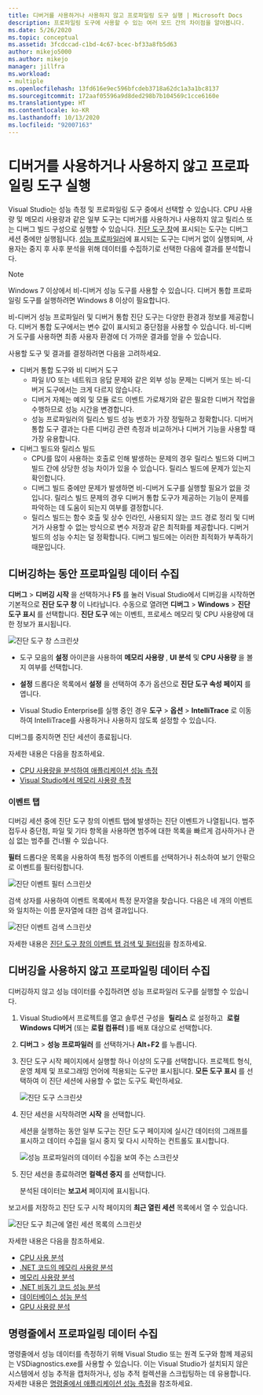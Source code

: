 ```yaml
---
title: 디버거를 사용하거나 사용하지 않고 프로파일링 도구 실행 | Microsoft Docs
description: 프로파일링 도구에 사용할 수 있는 여러 모드 간의 차이점을 알아봅니다.
ms.date: 5/26/2020
ms.topic: conceptual
ms.assetid: 3fcdccad-c1bd-4c67-bcec-bf33a8fb5d63
author: mikejo5000
ms.author: mikejo
manager: jillfra
ms.workload:
- multiple
ms.openlocfilehash: 13fd616e9ec596bfcdeb3718a62dc1a3a1bc8137
ms.sourcegitcommit: 172aaf05596a9d8ded298b7b104569c1cce6160e
ms.translationtype: HT
ms.contentlocale: ko-KR
ms.lasthandoff: 10/13/2020
ms.locfileid: "92007163"
---
```

# <a name="run-profiling-tools-with-or-without-the-debugger"></a>디버거를 사용하거나 사용하지 않고 프로파일링 도구 실행

Visual Studio는 성능 측정 및 프로파일링 도구 중에서 선택할 수 있습니다. CPU 사용량 및 메모리 사용량과 같은 일부 도구는 디버거를 사용하거나 사용하지 않고 릴리스 또는 디버그 빌드 구성으로 실행할 수 있습니다. [진단 도구 창](../profiling/profiling-feature-tour.md#measure-performance-while-debugging)에 표시되는 도구는 디버그 세션 중에만 실행됩니다. [성능 프로파일러](../profiling/profiling-feature-tour.md#post_mortem)에 표시되는 도구는 디버거 없이 실행되며, 사용자는 중지 후 사후 분석을 위해 데이터를 수집하기로 선택한 다음에 결과를 분석합니다.

>[!NOTE]
>Windows 7 이상에서 비-디버거 성능 도구를 사용할 수 있습니다. 디버거 통합 프로파일링 도구를 실행하려면 Windows 8 이상이 필요합니다.

비-디버거 성능 프로파일러 및 디버거 통합 진단 도구는 다양한 환경과 정보를 제공합니다. 디버거 통합 도구에서는 변수 값이 표시되고 중단점을 사용할 수 있습니다. 비-디버거 도구를 사용하면 최종 사용자 환경에 더 가까운 결과를 얻을 수 있습니다.

사용할 도구 및 결과를 결정하려면 다음을 고려하세요.

- 디버거 통합 도구와 비 디버거 도구
  - 파일 I/O 또는 네트워크 응답 문제와 같은 외부 성능 문제는 디버거 또는 비-디버거 도구에서는 크게 다르지 않습니다.
  - 디버거 자체는 예외 및 모듈 로드 이벤트 가로채기와 같은 필요한 디버거 작업을 수행하므로 성능 시간을 변경합니다.
  - 성능 프로파일러의 릴리스 빌드 성능 번호가 가장 정밀하고 정확합니다. 디버거 통합 도구 결과는 다른 디버깅 관련 측정과 비교하거나 디버거 기능을 사용할 때 가장 유용합니다.
- 디버그 빌드와 릴리스 빌드
  - CPU를 많이 사용하는 호출로 인해 발생하는 문제의 경우 릴리스 빌드와 디버그 빌드 간에 상당한 성능 차이가 있을 수 있습니다. 릴리스 빌드에 문제가 있는지 확인합니다.
  - 디버그 빌드 중에만 문제가 발생하면 비-디버거 도구를 실행할 필요가 없을 것입니다. 릴리스 빌드 문제의 경우 디버거 통합 도구가 제공하는 기능이 문제를 파악하는 데 도움이 되는지 여부를 결정합니다.
  - 릴리스 빌드는 함수 호출 및 상수 인라인, 사용되지 않는 코드 경로 정리 및 디버거가 사용할 수 없는 방식으로 변수 저장과 같은 최적화를 제공합니다. 디버거 빌드의 성능 수치는 덜 정확합니다. 디버그 빌드에는 이러한 최적화가 부족하기 때문입니다.

## <a name="collect-profiling-data-while-debugging"></a><a name="BKMK_Quick_start__Collect_diagnostic_data"></a> 디버깅하는 동안 프로파일링 데이터 수집

**디버그** > **디버깅 시작** 을 선택하거나 **F5** 를 눌러 Visual Studio에서 디버깅을 시작하면 기본적으로 **진단 도구 창** 이 나타납니다. 수동으로 열려면 **디버그** > **Windows** > **진단 도구 표시** 를 선택합니다. **진단 도구** 에는 이벤트, 프로세스 메모리 및 CPU 사용량에 대한 정보가 표시됩니다.

![진단 도구 창 스크린샷](../profiling/media/diagnostictoolswindow.png "진단 도구 창")

- 도구 모음의 **설정** 아이콘을 사용하여 **메모리 사용량** , **UI 분석** 및 **CPU 사용량** 을 볼지 여부를 선택합니다.

- **설정** 드롭다운 목록에서 **설정** 을 선택하여 추가 옵션으로 **진단 도구 속성 페이지** 를 엽니다.

- Visual Studio Enterprise를 실행 중인 경우 **도구** > **옵션** > **IntelliTrace** 로 이동하여 IntelliTrace를 사용하거나 사용하지 않도록 설정할 수 있습니다.

디버그를 중지하면 진단 세션이 종료됩니다.

자세한 내용은 다음을 참조하세요.

- [CPU 사용량을 분석하여 애플리케이션 성능 측정](../profiling/beginners-guide-to-performance-profiling.md)
- [Visual Studio에서 메모리 사용량 측정](../profiling/memory-usage.md)

### <a name="the-events-tab"></a>이벤트 탭

디버깅 세션 중에 진단 도구 창의 이벤트 탭에 발생하는 진단 이벤트가 나열됩니다. 범주 접두사 중단점, 파일 및 기타 항목을 사용하면 범주에 대한 목록을 빠르게 검사하거나 관심 없는 범주를 건너뛸 수 있습니다.

**필터** 드롭다운 목록을 사용하여 특정 범주의 이벤트를 선택하거나 취소하여 보기 안팎으로 이벤트를 필터링합니다.

![진단 이벤트 필터 스크린샷](../profiling/media/diagnosticeventfilter.png "진단 이벤트 필터")

검색 상자를 사용하여 이벤트 목록에서 특정 문자열을 찾습니다. 다음은 네 개의 이벤트와 일치하는 이름 문자열에 대한 검색 결과입니다.

![진단 이벤트 검색 스크린샷](../profiling/media/diagnosticseventsearch.png "진단 이벤트 검색")

자세한 내용은 [진단 도구 창의 이벤트 탭 검색 및 필터링](https://devblogs.microsoft.com/devops/searching-and-filtering-the-events-tab-of-the-diagnostic-tools-window/)을 참조하세요.

## <a name="collect-profiling-data-without-debugging"></a>디버깅을 사용하지 않고 프로파일링 데이터 수집

디버깅하지 않고 성능 데이터를 수집하려면 성능 프로파일러 도구를 실행할 수 있습니다.

1. Visual Studio에서 프로젝트를 열고 솔루션 구성을  **릴리스** 로 설정하고  **로컬 Windows 디버거** (또는 **로컬 컴퓨터** )를 배포 대상으로 선택합니다.

1. **디버그** > **성능 프로파일러** 를 선택하거나 **Alt**+**F2** 를 누릅니다.

1. 진단 도구 시작 페이지에서 실행할 하나 이상의 도구를 선택합니다. 프로젝트 형식, 운영 체제 및 프로그래밍 언어에 적용되는 도구만 표시됩니다. **모든 도구 표시** 를 선택하여 이 진단 세션에 사용할 수 없는 도구도 확인하세요.

   ![진단 도구 스크린샷](../profiling/media/diaghubsummarypage.png "DIAG_SelectTool")

1. 진단 세션을 시작하려면 **시작** 을 선택합니다.

   세션을 실행하는 동안 일부 도구는 진단 도구 페이지에 실시간 데이터의 그래프를 표시하고 데이터 수집을 일시 중지 및 다시 시작하는 컨트롤도 표시합니다.

    ![성능 프로파일러의 데이터 수집을 보여 주는 스크린샷](../profiling/media/diaghubcollectdata.png "허브 데이터 수집")

1. 진단 세션을 종료하려면 **컬렉션 중지** 를 선택합니다.

   분석된 데이터는 **보고서** 페이지에 표시됩니다.

보고서를 저장하고 진단 도구 시작 페이지의 **최근 열린 세션** 목록에서 열 수 있습니다.

![진단 도구 최근에 열린 세션 목록의 스크린샷](../profiling/media/diaghubopenexistingdiagsession.png "PDHUB_OpenExistingDiagSession")

자세한 내용은 다음을 참조하세요.

- [CPU 사용 분석](../profiling/cpu-usage.md)
- [.NET 코드의 메모리 사용량 분석](../profiling/dotnet-alloc-tool.md)
- [메모리 사용량 분석](../profiling/memory-usage-without-debugging2.md)
- [.NET 비동기 코드 성능 분석](../profiling/analyze-async.md)
- [데이터베이스 성능 분석](../profiling/analyze-database.md)
- [GPU 사용량 분석](../profiling/gpu-usage.md)

## <a name="collect-profiling-data-from-the-command-line"></a>명령줄에서 프로파일링 데이터 수집

명령줄에서 성능 데이터를 측정하기 위해 Visual Studio 또는 원격 도구와 함께 제공되는 VSDiagnostics.exe를 사용할 수 있습니다. 이는 Visual Studio가 설치되지 않은 시스템에서 성능 추적을 캡처하거나, 성능 추적 컬렉션을 스크립팅하는 데 유용합니다. 자세한 내용은 [명령줄에서 애플리케이션 성능 측정](../profiling/profile-apps-from-command-line.md)을 참조하세요.